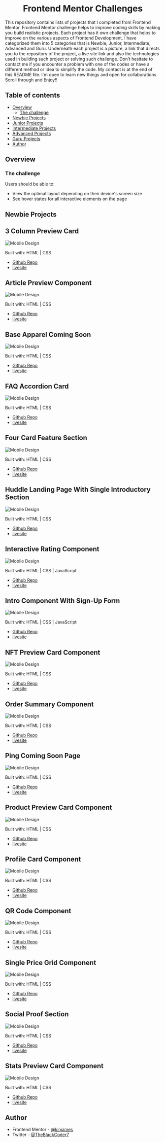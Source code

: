 <h1 align="center">Frontend Mentor Challenges</h1>

<p>
This repository contains lists of projects that I completed from Frontend Mentor. Frontend Mentor challenge helps to improve coding skills by making you build realistic projects. Each project has it own challenge that helps to improve on the various aspects of Frontend Development. I have categorized them into 5 categories that is Newbie, Junior, Intermediate, Advanced and Guru.
Underneath each project is a picture, a link that directs you to the repository of the project, a live site link and also the technologies used in building such project or solving such challenge. Don't hesitate to contact me if you encounter a problem with one of the codes or have a different method or idea to simplify the code. My contact is at the end of this README file. I'm open to learn new things and open for collaborations. Scroll through and Enjoy!!
</p>

## Table of contents

- [Overview](#overview)
  - [The challenge](#the-challenge)
- [Newbie Projects](#newbie-projects)
- [Junior Projects](#junior-projects)
- [Intermediate Projects](#intermediate-projects)
- [Advanced Projects](#advanced-projects)
- [Guru Projects](#guru-projects)
- [Author](#author)

## Overview

### The challenge

Users should be able to:

- View the optimal layout depending on their device's screen size
- See hover states for all interactive elements on the page

## Newbie Projects

## 3 Column Preview Card

![Mobile Design](./images-newbie/3-column-preview-card-component.jpg)

<p>Built with: 
<span>HTML |</span>
<span>CSS</span>
</p>

- [Github Repo](https://github.com/kinjames/preview)
- [livesite](https://kinjames.github.io/preview/)

## Article Preview Component

![Mobile Design](./images-newbie/article-preview-component.jpg)

<p>Built with: 
<span>HTML |</span>
<span>CSS</span>
</p>

- [Github Repo](https://github.com/kinjames/preview)
- [livesite](https://kinjames.github.io/article-preview/)

## Base Apparel Coming Soon

![Mobile Design](./images-newbie/base-apparel-coming-soon.jpg)

<p>Built with: 
<span>HTML |</span>
<span>CSS</span>
</p>

- [Github Repo](https://github.com/kinjames/coming-soon-page)
- [livesite](https://kinjames.github.io/coming-soon-page/)

## FAQ Accordion Card

![Mobile Design](./images-newbie/faq-accordion-card.jpg)

<p>Built with: 
<span>HTML |</span>
<span>CSS</span>
</p>

- [Github Repo](https://github.com/kinjames/faq-card)
- [livesite](https://kinjames.github.io/faq-card/)

## Four Card Feature Section

![Mobile Design](./images-newbie/four-card-feature-section.jpg)

<p>Built with: 
<span>HTML |</span>
<span>CSS</span>
</p>

- [Github Repo](https://github.com/kinjames/four-card-feature-section)
- [livesite](https://kinjames.github.io/four-card-feature-section/)

## Huddle Landing Page With Single Introductory Section

![Mobile Design](./images-newbie/huddle-landing-page-with-single-introductory-section.jpg)

<p>Built with: 
<span>HTML |</span>
<span>CSS</span>
</p>

- [Github Repo](https://github.com/kinjames/single-introductry-page)
- [livesite](https://kinjames.github.io/single-introductry-page/)

## Interactive Rating Component

![Mobile Design](./images-newbie/interactive-rating-component.jpg)

<p>Built with: 
<span>HTML |</span>
<span>CSS | </span>
<span>JavaScript</span>
</p>

- [Github Repo](https://github.com/kinjames/interactive-ratings)
- [livesite](https://kinjames.github.io/interactive-ratings/)

## Intro Component With Sign-Up Form

![Mobile Design](./images-newbie/intro-component-with-signup-form.jpg)

<p>Built with: 
<span>HTML |</span>
<span>CSS | </span>
<span>JavaScript</span>
</p>

- [Github Repo](https://github.com/kinjames/form-validation)
- [livesite](https://kinjames.github.io/form-validation/)

## NFT Preview Card Component

![Mobile Design](./images-newbie/nft-preview-card-component.jpg)

<p>Built with: 
<span>HTML |</span>
<span>CSS</span>
</p>

- [Github Repo](https://github.com/kinjames/nft-card)
- [livesite](https://kinjames.github.io/nft-card/)

## Order Summary Component

![Mobile Design](./images-newbie/order-summary-component.jpg)

<p>Built with: 
<span>HTML |</span>
<span>CSS</span>
</p>

- [Github Repo](https://github.com/kinjames/order-summary)
- [livesite](https://kinjames.github.io/order-summary/)

## Ping Coming Soon Page

![Mobile Design](./images-newbie/ping-coming-soon-page.jpg)

<p>Built with: 
<span>HTML |</span>
<span>CSS</span>
</p>

- [Github Repo](https://github.com/kinjames/coming-soon)
- [livesite](https://kinjames.github.io/coming-soon/)

## Product Preview Card Component

![Mobile Design](./images-newbie/product-preview-card-component.jpg)

<p>Built with: 
<span>HTML |</span>
<span>CSS</span>
</p>

- [Github Repo](https://github.com/kinjames/product-price)
- [livesite](https://kinjames.github.io/product-price/)

## Profile Card Component

![Mobile Design](./images-newbie/profile-card-component.jpg)

<p>Built with: 
<span>HTML |</span>
<span>CSS</span>
</p>

- [Github Repo](https://github.com/kinjames/profile-card)
- [livesite](https://kinjames.github.io/profile-card/)

## QR Code Component

![Mobile Design](./images-newbie/qr-code-component.jpg)

<p>Built with: 
<span>HTML |</span>
<span>CSS</span>
</p>

- [Github Repo](https://github.com/kinjames/qr-code)
- [livesite](https://kinjames.github.io/qr-code/)

## Single Price Grid Component

![Mobile Design](./images-newbie/qr-code-component.jpg)

<p>Built with: 
<span>HTML |</span>
<span>CSS</span>
</p>

- [Github Repo](https://github.com/kinjames/price-component)
- [livesite](https://kinjames.github.io/price-component/)

## Social Proof Section

![Mobile Design](./images-newbie/social-proof-section.jpg)

<p>Built with: 
<span>HTML |</span>
<span>CSS</span>
</p>

- [Github Repo](https://github.com/kinjames/social-proof)
- [livesite](https://kinjames.github.io/social-proof/)

## Stats Preview Card Component

![Mobile Design](./images-newbie/stats-preview-card-component.jpg)

<p>Built with: 
<span>HTML |</span>
<span>CSS</span>
</p>

- [Github Repo](https://github.com/kinjames/stats-preview)
- [livesite](https://kinjames.github.io/stats-preview/)

## Author

- Frontend Mentor - [@kinjames](https://www.frontendmentor.io/profile/kinjames)
- Twitter - [@TheBlackCoder7](https://twitter.com/TheBlackCoder7)
